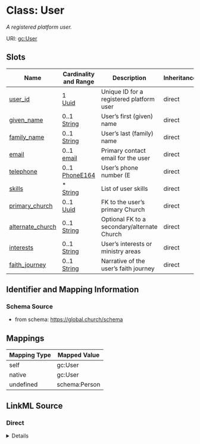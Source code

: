 

# Class: User 


_A registered platform user._





URI: [gc:User](https://global.church/schema/User)











<!-- no inheritance hierarchy -->


## Slots

| Name | Cardinality and Range | Description | Inheritance |
| ---  | --- | --- | --- |
| [user_id](user_id.md) | 1 <br/> [Uuid](Uuid.md) | Unique ID for a registered platform user | direct |
| [given_name](given_name.md) | 0..1 <br/> [String](String.md) | User’s first (given) name | direct |
| [family_name](family_name.md) | 0..1 <br/> [String](String.md) | User’s last (family) name | direct |
| [email](email.md) | 0..1 <br/> [email](email.md) | Primary contact email for the user | direct |
| [telephone](telephone.md) | 0..1 <br/> [PhoneE164](PhoneE164.md) | User’s phone number (E | direct |
| [skills](skills.md) | * <br/> [String](String.md) | List of user skills | direct |
| [primary_church](primary_church.md) | 0..1 <br/> [Uuid](Uuid.md) | FK to the user’s primary Church | direct |
| [alternate_church](alternate_church.md) | 0..1 <br/> [String](String.md) | Optional FK to a secondary/alternate Church | direct |
| [interests](interests.md) | 0..1 <br/> [String](String.md) | User’s interests or ministry areas | direct |
| [faith_journey](faith_journey.md) | 0..1 <br/> [String](String.md) | Narrative of the user’s faith journey | direct |









## Identifier and Mapping Information







### Schema Source


* from schema: https://global.church/schema




## Mappings

| Mapping Type | Mapped Value |
| ---  | ---  |
| self | gc:User |
| native | gc:User |
| undefined | schema:Person |







## LinkML Source

<!-- TODO: investigate https://stackoverflow.com/questions/37606292/how-to-create-tabbed-code-blocks-in-mkdocs-or-sphinx -->

### Direct

<details>
```yaml
name: User
description: A registered platform user.
in_subset:
- user_core
- public
from_schema: https://global.church/schema
mappings:
- schema:Person
rank: 1000
slots:
- user_id
- given_name
- family_name
- email
- telephone
- skills
- primary_church
- alternate_church
- interests
- faith_journey

```
</details>

### Induced

<details>
```yaml
name: User
description: A registered platform user.
in_subset:
- user_core
- public
from_schema: https://global.church/schema
mappings:
- schema:Person
rank: 1000
attributes:
  user_id:
    name: user_id
    description: Unique ID for a registered platform user.
    comments:
    - 'This is the stable, system-issued identifier for a user.

      It is used as the primary key and as the target of foreign keys in related tables.

      Must be a valid UUID (v4 recommended). Never reuse or recycle a user_id.

      '
    examples:
    - value: 550e8400-e29b-41d4-a716-446655440000
      description: Example UUID for a user record.
    - value: 3fa85f64-5717-4562-b3fc-2c963f66afa6
      description: Another valid UUID.
    from_schema: https://global.church/schema
    exact_mappings:
    - schema:identifier
    rank: 1000
    identifier: true
    alias: user_id
    owner: User
    domain_of:
    - User
    range: uuid
  given_name:
    name: given_name
    description: User’s first (given) name.
    comments:
    - 'Use the person’s preferred first name. Do not include middle names or initials
      here.

      For organizations or teams, this slot should be left empty.

      '
    examples:
    - value: Ava
      description: Simple given name.
    - value: Jean-Luc
      description: Hyphenated given name.
    in_subset:
    - user_core
    - pii
    from_schema: https://global.church/schema
    exact_mappings:
    - schema:givenName
    rank: 1000
    alias: given_name
    owner: User
    domain_of:
    - User
    range: string
  family_name:
    name: family_name
    description: User’s last (family) name.
    comments:
    - 'Store the surname only. Do not include suffixes (e.g., Jr., III) or prefixes
      (e.g., Dr.).

      If the person has a single name, leave this blank and use given_name only.

      '
    examples:
    - value: Sikute
      description: Standard family name.
    - value: O'Neil
      description: Family name with punctuation.
    in_subset:
    - user_core
    - pii
    from_schema: https://global.church/schema
    exact_mappings:
    - schema:familyName
    rank: 1000
    alias: family_name
    owner: User
    domain_of:
    - User
    range: string
  email:
    name: email
    description: Primary contact email for the user.
    comments:
    - 'Must satisfy the `email` scalar pattern (simplified RFC 5322).

      Use the address the user prefers for platform communication.

      For church emails discovered via scraping, use `scraped_email` on EnrichedData
      instead.

      '
    examples:
    - value: trent@example.org
      description: Typical user email.
    - value: ava.smith+globalchurch@gmail.com
      description: Address with plus-tag.
    in_subset:
    - user_core
    - internal
    - pii
    from_schema: https://global.church/schema
    exact_mappings:
    - schema:email
    rank: 1000
    alias: email
    owner: User
    domain_of:
    - User
    range: email
  telephone:
    name: telephone
    description: User’s phone number (E.164).
    comments:
    - 'Store numbers in E.164 format (e.g., +14155552671). Country code is required.

      Do not include spaces, parentheses, or dashes. For church phone, use `phone`
      slot.

      '
    examples:
    - value: '+13105551234'
      description: US number in E.164 format.
    - value: '+442071838750'
      description: UK number in E.164 format.
    in_subset:
    - internal
    - pii
    from_schema: https://global.church/schema
    exact_mappings:
    - schema:telephone
    rank: 1000
    alias: telephone
    owner: User
    domain_of:
    - User
    range: phone_e164
  skills:
    name: skills
    description: List of user skills.
    comments:
    - 'Use a controlled list where possible (e.g., “photography”, “youth_ministry”,
      “python”).

      This slot is multivalued—store each skill as a separate list item.

      '
    examples:
    - value: '["photography", "youth_ministry", "python"]'
      description: Three discrete skills as a JSON array string.
    in_subset:
    - internal
    from_schema: https://global.church/schema
    exact_mappings:
    - schema:skills
    rank: 1000
    alias: skills
    owner: User
    domain_of:
    - User
    range: string
    multivalued: true
  primary_church:
    name: primary_church
    description: FK to the user’s primary Church.
    comments:
    - 'Points to `Church.church_id`. Use when a user affiliates with a single congregation.

      If the user participates at multiple churches, consider also setting `alternate_church`.

      '
    examples:
    - value: a4b7b3a1-2c6e-4b0a-8c0a-2d6e5c9a2f11
      description: UUID of the primary church.
    in_subset:
    - internal
    from_schema: https://global.church/schema
    rank: 1000
    alias: primary_church
    owner: User
    domain_of:
    - User
    range: uuid
  alternate_church:
    name: alternate_church
    description: Optional FK to a secondary/alternate Church.
    comments:
    - 'Points to `Church.church_id`. Use when a user has a secondary affiliation

      (e.g., a campus they visit occasionally). Leave empty if not applicable.

      '
    examples:
    - value: 3fa85f64-5717-4562-b3fc-2c963f66afa6
      description: UUID of an alternate church.
    - value: 00000000-0000-0000-0000-000000000000
      description: Empty/placeholder not valid—use null instead.
    from_schema: https://global.church/schema
    rank: 1000
    alias: alternate_church
    owner: User
    domain_of:
    - User
    range: string
  interests:
    name: interests
    description: User’s interests or ministry areas.
    comments:
    - 'Free text or tags describing ministry passions (e.g., “missions”, “children”,
      “tech”).

      Prefer consistent tagging conventions to improve searchability.

      '
    examples:
    - value: missions, photography, discipleship
      description: Comma-separated input that will be normalized.
    - value: youth_ministry
      description: Single interest term.
    in_subset:
    - internal
    from_schema: https://global.church/schema
    exact_mappings:
    - schema:interest
    rank: 1000
    alias: interests
    owner: User
    domain_of:
    - User
    range: string
  faith_journey:
    name: faith_journey
    description: Narrative of the user’s faith journey.
    comments:
    - 'Long-form text. May include testimony, baptism date, or ministry milestones.

      Avoid storing sensitive counseling notes in this field.

      '
    examples:
    - value: Came to faith in 2016; baptized in 2017; serving in college ministry.
      description: Concise narrative.
    - value: Exploring faith; interested in Alpha course.
      description: Short current-state note.
    in_subset:
    - internal
    from_schema: https://global.church/schema
    rank: 1000
    alias: faith_journey
    owner: User
    domain_of:
    - User
    range: string

```
</details>